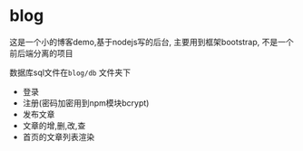# blog
这是一个小的博客demo,基于nodejs写的后台, 主要用到框架bootstrap, 不是一个前后端分离的项目

数据库sql文件在`blog/db` 文件夹下

- 登录
- 注册(密码加密用到npm模块bcrypt)
- 发布文章
- 文章的增,删,改,查
- 首页的文章列表渲染